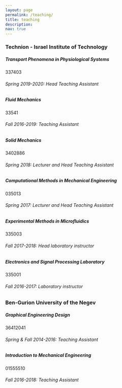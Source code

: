```yaml
---
layout: page
permalink: /teaching/
title: teaching
description:
nav: true
---
```


<h3 class="mt-4">Technion - Israel Institute of Technology</h3>

<div class="card mt-3">
  <div class="p-3">
    <div class="row">
      <div class="col-sm-10">
        <h5 class="font-weight-bold">Transport Phenomena in Physiological Systems</h5>
      </div>
      <div class="col-sm-2 text-left text-sm-right">
        <span class="badge font-weight-bold light-green darken-1 text-uppercase align-middle">
            337403
        </span>
      </div>
    </div>
    <h6 class="font-italic mt-2 mt-sm-0">Spring 2019-2020: Head Teaching Assistant</h6>
  </div>
</div>

<div class="card mt-3">
  <div class="p-3">
    <div class="row">
      <div class="col-sm-10">
        <h5 class="font-weight-bold">Fluid Mechanics</h5>
      </div>
      <div class="col-sm-2 text-left text-sm-right">
        <span class="badge font-weight-bold light-green darken-1 text-uppercase align-middle">
            33541
        </span>
      </div>
    </div>
    <h6 class="font-italic mt-2 mt-sm-0">Fall 2016-2019: Teaching Assistant</h6>
    <ul class="card-text font-weight-light list-group list-group-flush">
    </ul>
  </div>
</div>

<div class="card mt-3">
  <div class="p-3">
    <div class="row">
      <div class="col-sm-10">
        <h5 class="font-weight-bold">Solid Mechanics</h5>
      </div>
      <div class="col-sm-2 text-left text-sm-right">
        <span class="badge font-weight-bold light-green darken-1 text-uppercase align-middle">
            3402886
        </span>
      </div>
    </div>
    <h6 class="font-italic mt-2 mt-sm-0">Spring 2018: Lecturer and Head Teaching Assistant</h6>
    <ul class="card-text font-weight-light list-group list-group-flush">
    </ul>
  </div>
</div>

<div class="card mt-3">
  <div class="p-3">
    <div class="row">
      <div class="col-sm-10">
        <h5 class="font-weight-bold">Computational Methods in Mechanical Engineering</h5>
      </div>
      <div class="col-sm-2 text-left text-sm-right">
        <span class="badge font-weight-bold light-green darken-1 text-uppercase align-middle">
            035013
        </span>
      </div>
    </div>
    <h6 class="font-italic mt-2 mt-sm-0">Spring 2017: Lecturer and Head Teaching Assistant</h6>
    <ul class="card-text font-weight-light list-group list-group-flush">
    </ul>
  </div>
</div>

<div class="card mt-3">
  <div class="p-3">
    <div class="row">
      <div class="col-sm-10">
        <h5 class="font-weight-bold">Experimental Methods in Microfluidics</h5>
      </div>
      <div class="col-sm-2 text-left text-sm-right">
        <span class="badge font-weight-bold light-green darken-1 text-uppercase align-middle">
            335003
        </span>
      </div>
    </div>
    <h6 class="font-italic mt-2 mt-sm-0">Fall 2017-2018: Head laboratory instructor</h6>
    <ul class="card-text font-weight-light list-group list-group-flush">
    </ul>
  </div>
</div>

<div class="card mt-3">
  <div class="p-3">
    <div class="row">
      <div class="col-sm-10">
        <h5 class="font-weight-bold">Electronics and Signal Processing Laboratory</h5>
      </div>
      <div class="col-sm-2 text-left text-sm-right">
        <span class="badge font-weight-bold light-green darken-1 text-uppercase align-middle">
            335001
        </span>
      </div>
    </div>
    <h6 class="font-italic mt-2 mt-sm-0">Fall 2016-2017: Laboratory instructor</h6>
    <ul class="card-text font-weight-light list-group list-group-flush">
    </ul>
  </div>
</div>

<h3 class="mt-4">Ben-Gurion University of the Negev</h3>

<div class="card mt-3">
  <div class="p-3">
    <div class="row">
      <div class="col-sm-10">
        <h5 class="font-weight-bold">Graphical Engineering Design</h5>
      </div>
      <div class="col-sm-2 text-left text-sm-right">
        <span class="badge font-weight-bold light-green darken-1 text-uppercase align-middle">
            36412041
        </span>
      </div>
    </div>
    <h6 class="font-italic mt-2 mt-sm-0">Spring & Fall 2014-2016: Teaching Assistant</h6>
  </div>
</div>

<div class="card mt-3">
  <div class="p-3">
    <div class="row">
      <div class="col-sm-10">
        <h5 class="font-weight-bold">Introduction to Mechanical Engineering</h5>
      </div>
      <div class="col-sm-2 text-left text-sm-right">
        <span class="badge font-weight-bold light-green darken-1 text-uppercase align-middle">
            01555510
        </span>
      </div>
    </div>
    <h6 class="font-italic mt-2 mt-sm-0">Fall 2016-2018: Teaching Assistant</h6>
  </div>
</div>